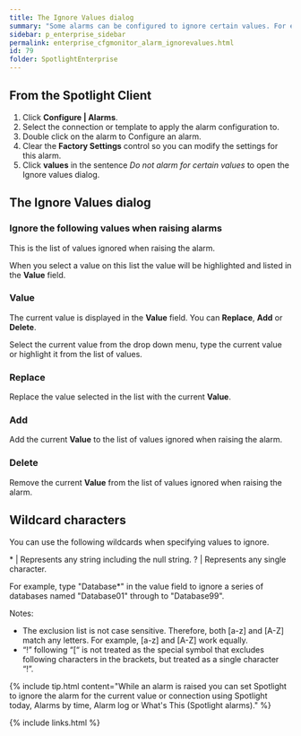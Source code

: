 ```yaml
---
title: The Ignore Values dialog
summary: "Some alarms can be configured to ignore certain values. For example, the Spotlight Backup Alarms can be configured to ignore certain databases."
sidebar: p_enterprise_sidebar
permalink: enterprise_cfgmonitor_alarm_ignorevalues.html
id: 79
folder: SpotlightEnterprise
---
```



## From the Spotlight Client

1. Click **Configure \| Alarms**.
2. Select the connection or template to apply the alarm configuration to.
3. Double click on the alarm to Configure an alarm.
4. Clear the **Factory Settings** control so you can modify the settings for this alarm.
5. Click **values** in the sentence *Do not alarm for certain values* to open the Ignore values dialog.

## The Ignore Values dialog

### Ignore the following values when raising alarms

This is the list of values ignored when raising the alarm.

When you select a value on this list the value will be highlighted and listed in the **Value** field.

### Value

The current value is displayed in the **Value** field. You can **Replace**, **Add** or **Delete**.

Select the current value from the drop down menu, type the current value or highlight it from the list of values.

### Replace

Replace the value selected in the list with the current **Value**.

### Add

Add the current **Value** to the list of values ignored when raising the alarm.

### Delete

Remove the current **Value** from the list of values ignored when raising the alarm.

## Wildcard characters

You can use the following wildcards when specifying values to ignore.

\* | Represents any string including the null string.
? | Represents any single character.

For example, type "Database*" in the value field to ignore a series of databases named "Database01" through to "Database99".

Notes:

* The exclusion list is not case sensitive. Therefore, both [a-z] and [A-Z] match any letters. For example, [a-z] and [A-Z] work equally.
* “!” following “[“ is not treated as the special symbol that excludes following characters in the brackets, but treated as a single character “!”.

{% include tip.html content="While an alarm is raised you can set Spotlight to ignore the alarm for the current value or connection using Spotlight today, Alarms by time, Alarm log or What's This (Spotlight alarms)." %}


{% include links.html %}
